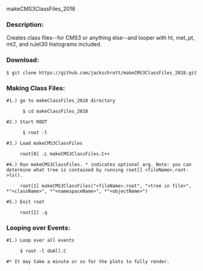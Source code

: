 makeCMS3ClassFiles_2018

### Description:
Creates class files--for CMS3 or anything else--and looper with ht, met_pt, mt2, and nJet30 histograms included.

### Download:

    $ git clone https://github.com/jackschrott/makeCMS3ClassFiles_2018.git

### Making Class Files:

    #1.) go to makeClassFiles_2018 directory

          $ cd makeClassFiles_2018
      
    #2.) Start ROOT

          $ root -l
      
    #3.) Load makeCMS3ClassFiles

         root[0] .L makeCMS3ClassFiles.C++
      
    #4.) Run makeCMS3ClassFiles. * indicates optional arg. Note: you can determine what tree is contained by running root[] <fileName>.root->ls().
      
         root[1] makeCMS3ClassFiles("<fileName>.root", "<tree in file>", *"<className>", *"<namespaceName>", *"<objectName>")
         
    #5.) Exit root
        
         root[2] .q
      
### Looping over Events:

    #1.) Loop over all events
    
         $ root -l doAll.C
         
    #* It may take a minute or so for the plots to fully render.
    
